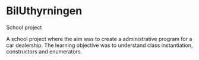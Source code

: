 # BilUthyrningen
School project

A school project where the aim was to create a administrative program for a car dealership.
The learning objective was to understand class instantiation, constructors and enumerators.
